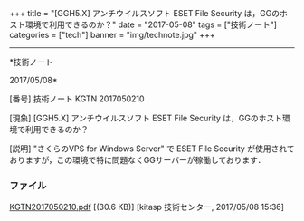 ﻿+++
title = "[GGH5.X] アンチウイルスソフト ESET File Security は，GGのホスト環境で利用できるのか？"
date = "2017-05-08"
tags = ["技術ノート"]
categories = ["tech"]
banner = "img/technote.jpg"
+++

-----------------------------------------------------------------------------------------------------------------------------

*技術ノート

2017/05/08*


[番号]
技術ノート KGTN 2017050210

[現象]
[GGH5.X] アンチウイルスソフト ESET File Security
は，GGのホスト環境で利用できるのか？

[説明]
"さくらのVPS for Windows Server" で ESET File Security
が使用されておりますが，この環境で特に問題なくGGサーバーが稼働しております．


### ファイル

 
 


[KGTN2017050210.pdf](http://techreport.kitasp.net/attachments/download/3579/KGTN2017050210.pdf)
 [(30.6 KB)] [kitasp 技術センター, 2017/05/08
15:36]


 


 

